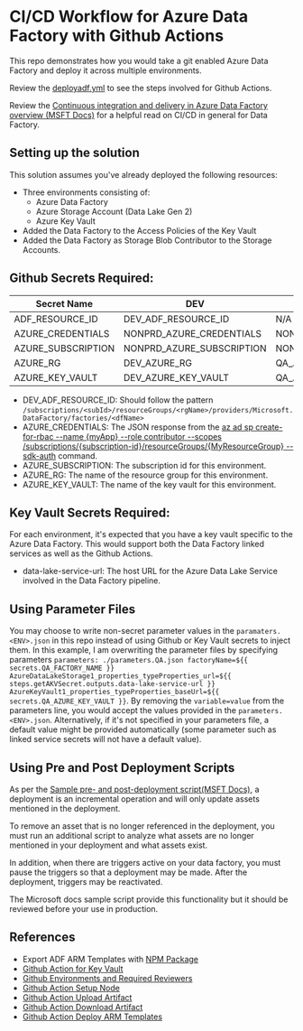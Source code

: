 # CI/CD Workflow for Azure Data Factory with Github Actions

This repo demonstrates how you would take a git enabled Azure Data Factory and deploy it across multiple environments.

Review the [deployadf.yml](./.github\workflows\deployadf.yml) to see the steps involved for Github Actions.

Review the [Continuous integration and delivery in Azure Data Factory overview (MSFT Docs)](https://docs.microsoft.com/en-us/azure/data-factory/continuous-integration-delivery) for a helpful read on CI/CD in general for Data Factory.

## Setting up the solution

This solution assumes you've already deployed the following resources:
* Three environments consisting of:
  * Azure Data Factory
  * Azure Storage Account (Data Lake Gen 2)
  * Azure Key Vault
* Added the Data Factory to the Access Policies of the Key Vault
* Added the Data Factory as Storage Blob Contributor to the Storage Accounts.

## Github Secrets Required:

|Secret Name| DEV | QA | PRD |
|-----------|-----|----|-----|
| ADF_RESOURCE_ID | DEV_ADF_RESOURCE_ID | N/A | N/A |
| AZURE_CREDENTIALS | NONPRD_AZURE_CREDENTIALS | NONPRD_AZURE_CREDENTIALS | PRD_AZURE_CREDENTIALS |
| AZURE_SUBSCRIPTION | NONPRD_AZURE_SUBSCRIPTION | NONPRD_AZURE_SUBSCRIPTION | PRD_AZURE_SUBSCRIPTION |
| AZURE_RG | DEV_AZURE_RG | QA_AZURE_RG | PRD_AZURE_RG |
| AZURE_KEY_VAULT | DEV_AZURE_KEY_VAULT | QA_AZURE_KEY_VAULT | PRD_AZURE_KEY_VAULT |

* DEV_ADF_RESOURCE_ID: Should follow the pattern `/subscriptions/<subId>/resourceGroups/<rgName>/providers/Microsoft.DataFactory/factories/<dfName>`
* AZURE_CREDENTIALS: The JSON response from the [az ad sp create-for-rbac --name {myApp} --role contributor --scopes /subscriptions/{subscription-id}/resourceGroups/{MyResourceGroup} --sdk-auth](https://docs.microsoft.com/en-us/cli/azure/ad/sp?view=azure-cli-latest#az-ad-sp-create-for-rbac) command.
* AZURE_SUBSCRIPTION: The subscription id for this environment.
* AZURE_RG: The name of the resource group for this environment.
* AZURE_KEY_VAULT: The name of the key vault for this environment.

## Key Vault Secrets Required:

For each environment, it's expected that you have a key vault specific to the Azure Data Factory. This would support both the Data Factory linked services as well as the Github Actions.

* data-lake-service-url: The host URL for the Azure Data Lake Service involved in the Data Factory pipeline.

## Using Parameter Files

You may choose to write non-secret parameter values in the `paramaters.<ENV>.json` in this repo instead of using Github or Key Vault secrets to inject them. In this example, I am overwriting the parameter files by specifying parameters `parameters: ./parameters.QA.json factoryName=${{ secrets.QA_FACTORY_NAME }} AzureDataLakeStorage1_properties_typeProperties_url=${{ steps.getAKVSecret.outputs.data-lake-service-url }} AzureKeyVault1_properties_typeProperties_baseUrl=${{ secrets.QA_AZURE_KEY_VAULT }}`. By removing the `variable=value` from the parameters line, you would accept the values provided in the `parameters.<ENV>.json`. Alternatively, if it's not specified in your parameters file, a default value might be provided automatically (some parameter such as linked service secrets will not have a default value).

## Using  Pre and Post Deployment Scripts

As per the [Sample pre- and post-deployment script(MSFT Docs)](https://docs.microsoft.com/en-us/azure/data-factory/continuous-integration-delivery-sample-script_), a deployment is an incremental operation and will only update assets mentioned in the deployment.

To remove an asset that is no longer referenced in the deployment, you must run an additional script to analyze what assets are no longer mentioned in your deployment and what assets exist.

In addition, when there are triggers active on your data factory, you must pause the triggers so that a deployment may be made. After the deployment, triggers may be reactivated.

The Microsoft docs sample script provide this functionality but it should be reviewed before your use in production.

## References

* Export ADF ARM Templates with [NPM Package](https://docs.microsoft.com/en-us/azure/data-factory/continuous-integration-delivery-improvements)
* [Github Action for Key Vault](https://docs.microsoft.com/en-us/azure/developer/github/github-key-vault)
* [Github Environments and Required Reviewers](https://docs.github.com/en/actions/deployment/targeting-different-environments/using-environments-for-deployment#required-reviewers)
* [Github Action Setup Node](https://github.com/actions/setup-node)
* [Github Action Upload Artifact](https://github.com/actions/upload-artifact)
* [Github Action Download Artifact](https://github.com/actions/download-artifact)
* [Github Action Deploy ARM Templates](https://docs.microsoft.com/en-us/azure/azure-resource-manager/templates/deploy-github-actions)
